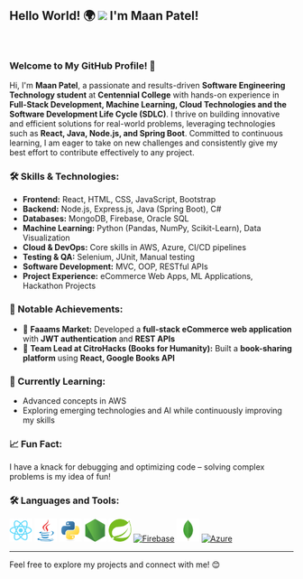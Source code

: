 ## Hello World! 🌍 <img src="https://raw.githubusercontent.com/syedareehaquasar/syedareehaquasar/master/gifs/Hi.gif" width="30px"> I'm Maan Patel!  
<br />

### Welcome to My GitHub Profile! 🌟  

Hi, I'm **Maan Patel**, a passionate and results-driven **Software Engineering Technology student** at **Centennial College** with hands-on experience in **Full-Stack Development, Machine Learning, Cloud Technologies and the Software Development Life Cycle (SDLC)**. I thrive on building innovative and efficient solutions for real-world problems, leveraging technologies such as **React, Java, Node.js, and Spring Boot**. Committed to continuous learning, I am eager to take on new challenges and consistently give my best effort to contribute effectively to any project.
<br />

### 🛠️ Skills & Technologies:  
- **Frontend:** React, HTML, CSS, JavaScript, Bootstrap  
- **Backend:** Node.js, Express.js, Java (Spring Boot), C#  
- **Databases:** MongoDB, Firebase, Oracle SQL  
- **Machine Learning:** Python (Pandas, NumPy, Scikit-Learn), Data Visualization  
- **Cloud & DevOps:** Core skills in AWS, Azure, CI/CD pipelines
- **Testing & QA:** Selenium, JUnit, Manual testing  
- **Software Development:** MVC, OOP, RESTful APIs  
- **Project Experience:** eCommerce Web Apps, ML Applications, Hackathon Projects  

### 🚀 Notable Achievements:  
- 💪 **Faaams Market:** Developed a **full-stack eCommerce web application** with **JWT authentication** and **REST APIs**  
- 🏅 **Team Lead at CitroHacks (Books for Humanity):** Built a **book-sharing platform** using **React, Google Books API**  

### 🌱 Currently Learning:  
- Advanced concepts in AWS
- Exploring emerging technologies and AI while continuously improving my skills

### 📈 Fun Fact:  
I have a knack for debugging and optimizing code – solving complex problems is my idea of fun!  

### 🛠️ Languages and Tools:  
<p align="left">  
  <a href="https://react.dev/" target="_blank"><img src="https://raw.githubusercontent.com/devicons/devicon/master/icons/react/react-original.svg" alt="React" width="40" height="40"/></a>   
  <a href="https://www.java.com" target="_blank"><img src="https://raw.githubusercontent.com/devicons/devicon/master/icons/java/java-original.svg" alt="Java" width="40" height="40"/></a>  
  <a href="https://www.python.org/" target="_blank"><img src="https://raw.githubusercontent.com/devicons/devicon/master/icons/python/python-original.svg" alt="Python" width="40" height="40"/></a>  
  <a href="https://nodejs.org/" target="_blank"><img src="https://raw.githubusercontent.com/devicons/devicon/master/icons/nodejs/nodejs-original.svg" alt="Node.js" width="40" height="40"/></a>    
  <a href="https://spring.io/projects/spring-boot" target="_blank"><img src="https://raw.githubusercontent.com/devicons/devicon/master/icons/spring/spring-original.svg" alt="Spring Boot" width="40" height="40"/></a>  
  <a href="https://firebase.google.com/" target="_blank"><img src="https://www.vectorlogo.zone/logos/firebase/firebase-icon.svg" alt="Firebase" width="40" height="40"/></a>  
  <a href="https://www.mongodb.com/" target="_blank"><img src="https://raw.githubusercontent.com/devicons/devicon/master/icons/mongodb/mongodb-original.svg" alt="MongoDB" width="40" height="40"/></a>  
 <a href="https://azure.microsoft.com/" target="_blank"><img src="https://www.vectorlogo.zone/logos/microsoft_azure/microsoft_azure-icon.svg" alt="Azure" width="40" height="40"/></a>  
</p>  

---  

Feel free to explore my projects and connect with me! 😊
